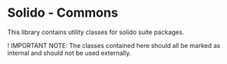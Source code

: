 Solido - Commons
================

This library contains utility classes for solido suite packages.

! IMPORTANT NOTE:
  The classes contained here should all be marked as internal and should not be used externally.
